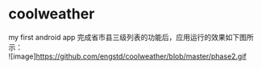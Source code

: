 # coolweather
my first android app
完成省市县三级列表的功能后，应用运行的效果如下图所示：  
![image]https://github.com/engstd/coolweather/blob/master/phase2.gif  
